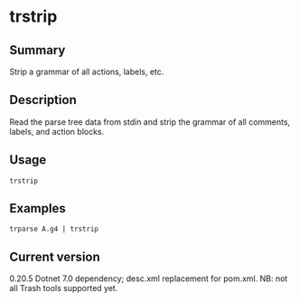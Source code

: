# trstrip

## Summary

Strip a grammar of all actions, labels, etc.

## Description

Read the parse tree data from stdin and strip the grammar
of all comments, labels, and action blocks.

## Usage

    trstrip

## Examples

    trparse A.g4 | trstrip

## Current version

0.20.5 Dotnet 7.0 dependency; desc.xml replacement for pom.xml. NB: not all Trash tools supported yet.
